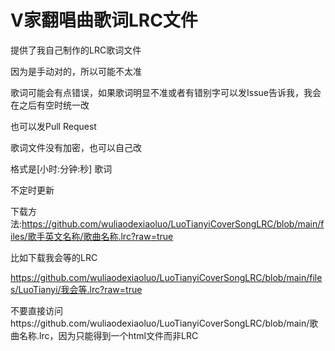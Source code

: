 # V家翻唱曲歌词LRC文件

提供了我自己制作的LRC歌词文件

因为是手动对的，所以可能不太准

歌词可能会有点错误，如果歌词明显不准或者有错别字可以发Issue告诉我，我会在之后有空时统一改

也可以发Pull Request

歌词文件没有加密，也可以自己改

格式是[小时:分钟:秒] 歌词

不定时更新

下载方法:https://github.com/wuliaodexiaoluo/LuoTianyiCoverSongLRC/blob/main/files/歌手英文名称/歌曲名称.lrc?raw=true

比如下载我会等的LRC

https://github.com/wuliaodexiaoluo/LuoTianyiCoverSongLRC/blob/main/files/LuoTianyi/我会等.lrc?raw=true

不要直接访问https://github.com/wuliaodexiaoluo/LuoTianyiCoverSongLRC/blob/main/歌曲名称.lrc，因为只能得到一个html文件而非LRC
